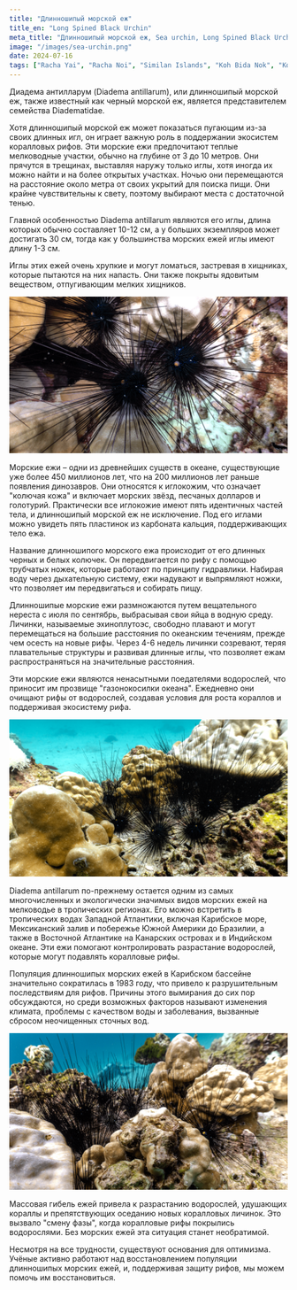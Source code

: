 ```yaml
---
title: "Длинношипый морской еж"
title_en: "Long Spined Black Urchin"
meta_title: "Длинношипый морской еж, Sea urchin, Long Spined Black Urchin, Diadema antillarum"
image: "/images/sea-urchin.png"
date: 2024-07-16
tags: ["Racha Yai", "Racha Noi", "Similan Islands", "Koh Bida Nok", "Koh Tao"]
---
```


Диадема антилларум (Diadema antillarum), или длинношипый морской еж, также известный как черный морской еж, является представителем семейства Diadematidae.

Хотя длинношипый морской еж может показаться пугающим из-за своих длинных игл, он играет важную роль в поддержании экосистем коралловых рифов. Эти морские ежи предпочитают теплые мелководные участки, обычно на глубине от 3 до 10 метров. Они прячутся в трещинах, выставляя наружу только иглы, хотя иногда их можно найти и на более открытых участках. Ночью они перемещаются на расстояние около метра от своих укрытий для поиска пищи. Они крайне чувствительны к свету, поэтому выбирают места с достаточной тенью.

Главной особенностью Diadema antillarum являются его иглы, длина которых обычно составляет 10-12 см, а у больших экземпляров может достигать 30 см, тогда как у большинства морских ежей иглы имеют длину 1-3 см.

Иглы этих ежей очень хрупкие и могут ломаться, застревая в хищниках, которые пытаются на них напасть. Они также покрыты ядовитым веществом, отпугивающим мелких хищников.

![Long Spined Black Urchi](https://github.com/Muratov-Egor/diversnotes/blob/master/assets/images/sea-urchin-1.png?raw=true "Long Spined Black Urchi")

Морские ежи – одни из древнейших существ в океане, существующие уже более 450 миллионов лет, что на 200 миллионов лет раньше появления динозавров. Они относятся к иглокожим, что означает "колючая кожа" и включает морских звёзд, песчаных долларов и голотурий. Практически все иглокожие имеют пять идентичных частей тела, и длинношипый морской еж не исключение. Под его иглами можно увидеть пять пластинок из карбоната кальция, поддерживающих тело ежа.

Название длинношипого морского ежа происходит от его длинных черных и белых колючек. Он передвигается по рифу с помощью трубчатых ножек, которые работают по принципу гидравлики. Набирая воду через дыхательную систему, ежи надувают и выпрямляют ножки, что позволяет им передвигаться и собирать пищу.

Длинношипые морские ежи размножаются путем вещательного нереста с июля по сентябрь, выбрасывая свои яйца в водную среду. Личинки, называемые эхиноплутоэс, свободно плавают и могут перемещаться на большие расстояния по океанским течениям, прежде чем осесть на новые рифы. Через 4-6 недель личинки созревают, теряя плавательные структуры и развивая длинные иглы, что позволяет ежам распространяться на значительные расстояния.

Эти морские ежи являются ненасытными поедателями водорослей, что приносит им прозвище "газонокосилки океана". Ежедневно они очищают рифы от водорослей, создавая условия для роста кораллов и поддерживая экосистему рифа.

![Long Spined Black Urchi](https://github.com/Muratov-Egor/diversnotes/blob/master/assets/images/sea-urchin-2.png?raw=true "Long Spined Black Urchi")

Diadema antillarum по-прежнему остается одним из самых многочисленных и экологически значимых видов морских ежей на мелководье в тропических регионах. Его можно встретить в тропических водах Западной Атлантики, включая Карибское море, Мексиканский залив и побережье Южной Америки до Бразилии, а также в Восточной Атлантике на Канарских островах и в Индийском океане. Эти ежи помогают контролировать разрастание водорослей, которые могут подавлять коралловые рифы.

Популяция длинношипых морских ежей в Карибском бассейне значительно сократилась в 1983 году, что привело к разрушительным последствиям для рифов. Причины этого вымирания до сих пор обсуждаются, но среди возможных факторов называют изменения климата, проблемы с качеством воды и заболевания, вызванные сбросом неочищенных сточных вод.

![Long Spined Black Urchi](https://github.com/Muratov-Egor/diversnotes/blob/master/assets/images/sea-urchin-3.png?raw=true "Long Spined Black Urchi")

Массовая гибель ежей привела к разрастанию водорослей, удушающих кораллы и препятствующих оседанию новых коралловых личинок. Это вызвало "смену фазы", когда коралловые рифы покрылись водорослями. Без морских ежей эта ситуация станет необратимой.

Несмотря на все трудности, существуют основания для оптимизма. Учёные активно работают над восстановлением популяции длинношипых морских ежей, и, поддерживая защиту рифов, мы можем помочь им восстановиться.





